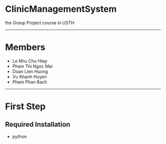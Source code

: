 # ClinicManagementSystem
the Group Project course in USTH

------------------------------------------
# Members
- Le Nhu Chu Hiep
- Pham Thi Ngoc Mai
- Doan Lien Huong
- Vu Khanh Huyen
- Pham Phan Bach

------------------------------------------
# First Step
## Required Installation
- python
```

```